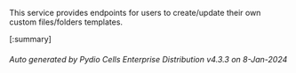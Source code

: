 






This service provides endpoints for users to create/update their own custom files/folders templates.

[:summary]

###### Auto generated by Pydio Cells Enterprise Distribution v4.3.3 on 8-Jan-2024
